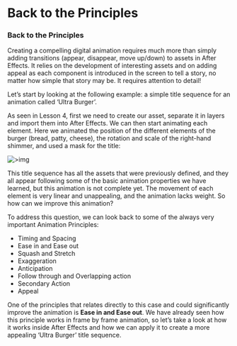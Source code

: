 # Back to the Principles

### Back to the Principles

Creating a compelling digital animation requires much more than simply adding transitions (appear, disappear, move up/down) to assets in After Effects. It relies on the development of interesting assets and on adding appeal as each component is introduced in the screen to tell a story, no matter how simple that story may be. It requires attention to detail!

Let’s start by looking at the following example: a simple title sequence for an animation called ‘Ultra Burger’.

As seen in Lesson 4, first we need to create our asset, separate it in layers and import them into After Effects. We can then start animating each element. Here we animated the position of the different elements of the burger (bread, patty, cheese), the rotation and scale of the right-hand shimmer, and used a mask for the title:

![>img](assets/unit2/burger\_logo01.gif)

This title sequence has all the assets that were previously defined, and they all appear following some of the basic animation properties we have learned, but this animation is not complete yet. The movement of each element is very linear and unappealing, and the animation lacks weight. So how can we improve this animation?

To address this question, we can look back to some of the always very important Animation Principles:

* Timing and Spacing
* Ease in and Ease out
* Squash and Stretch
* Exaggeration
* Anticipation
* Follow through and Overlapping action
* Secondary Action
* Appeal

One of the principles that relates directly to this case and could significantly improve the animation is **Ease in and Ease out**. We have already seen how this principle works in frame by frame animation, so let’s take a look at how it works inside After Effects and how we can apply it to create a more appealing ‘Ultra Burger’ title sequence.
